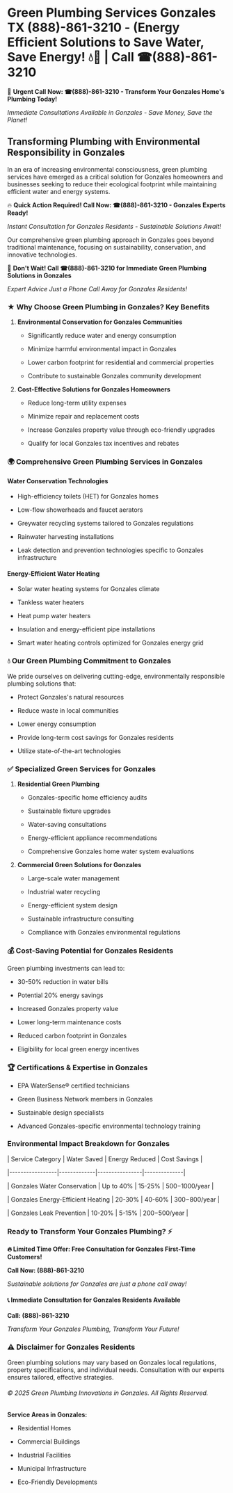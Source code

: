 # Green Plumbing Services Gonzales TX (888)-861-3210 - (Energy Efficient Solutions to Save Water, Save Energy! 💧🌿 | Call ☎(888)-861-3210

🚨 **Urgent Call Now: ☎(888)-861-3210 - Transform Your Gonzales Home's Plumbing Today!**
*Immediate Consultations Available in Gonzales - Save Money, Save the Planet!*

## Transforming Plumbing with Environmental Responsibility in Gonzales

In an era of increasing environmental consciousness, green plumbing services have emerged as a critical solution for Gonzales homeowners and businesses seeking to reduce their ecological footprint while maintaining efficient water and energy systems. 

🔥 **Quick Action Required! Call Now: ☎(888)-861-3210 - Gonzales Experts Ready!**
*Instant Consultation for Gonzales Residents - Sustainable Solutions Await!*

Our comprehensive green plumbing approach in Gonzales goes beyond traditional maintenance, focusing on sustainability, conservation, and innovative technologies.

🚨 **Don't Wait! Call ☎(888)-861-3210 for Immediate Green Plumbing Solutions in Gonzales**
*Expert Advice Just a Phone Call Away for Gonzales Residents!*

### ★ Why Choose Green Plumbing in Gonzales? Key Benefits

1. **Environmental Conservation for Gonzales Communities** 
   - Significantly reduce water and energy consumption
   - Minimize harmful environmental impact in Gonzales
   - Lower carbon footprint for residential and commercial properties
   - Contribute to sustainable Gonzales community development

2. **Cost-Effective Solutions for Gonzales Homeowners** 
   - Reduce long-term utility expenses
   - Minimize repair and replacement costs
   - Increase Gonzales property value through eco-friendly upgrades
   - Qualify for local Gonzales tax incentives and rebates

### 🌍 Comprehensive Green Plumbing Services in Gonzales

#### Water Conservation Technologies
- High-efficiency toilets (HET) for Gonzales homes
- Low-flow showerheads and faucet aerators
- Greywater recycling systems tailored to Gonzales regulations
- Rainwater harvesting installations
- Leak detection and prevention technologies specific to Gonzales infrastructure

#### Energy-Efficient Water Heating
- Solar water heating systems for Gonzales climate
- Tankless water heaters
- Heat pump water heaters
- Insulation and energy-efficient pipe installations
- Smart water heating controls optimized for Gonzales energy grid

### 💧 Our Green Plumbing Commitment to Gonzales

We pride ourselves on delivering cutting-edge, environmentally responsible plumbing solutions that:
- Protect Gonzales's natural resources
- Reduce waste in local communities
- Lower energy consumption
- Provide long-term cost savings for Gonzales residents
- Utilize state-of-the-art technologies

### ✅ Specialized Green Services for Gonzales

1. **Residential Green Plumbing**
   - Gonzales-specific home efficiency audits
   - Sustainable fixture upgrades
   - Water-saving consultations
   - Energy-efficient appliance recommendations
   - Comprehensive Gonzales home water system evaluations

2. **Commercial Green Solutions for Gonzales**
   - Large-scale water management
   - Industrial water recycling
   - Energy-efficient system design
   - Sustainable infrastructure consulting
   - Compliance with Gonzales environmental regulations

### 💰 Cost-Saving Potential for Gonzales Residents

Green plumbing investments can lead to:
- 30-50% reduction in water bills
- Potential 20% energy savings
- Increased Gonzales property value
- Lower long-term maintenance costs
- Reduced carbon footprint in Gonzales
- Eligibility for local green energy incentives

### 🏆 Certifications & Expertise in Gonzales

- EPA WaterSense® certified technicians
- Green Business Network members in Gonzales
- Sustainable design specialists
- Advanced Gonzales-specific environmental technology training

### Environmental Impact Breakdown for Gonzales

| Service Category | Water Saved | Energy Reduced | Cost Savings |
|-----------------|-------------|----------------|--------------|
| Gonzales Water Conservation | Up to 40% | 15-25% | $500-$1000/year |
| Gonzales Energy-Efficient Heating | 20-30% | 40-60% | $300-$800/year |
| Gonzales Leak Prevention | 10-20% | 5-15% | $200-$500/year |

### Ready to Transform Your Gonzales Plumbing? ⚡

**🔥 Limited Time Offer: Free Consultation for Gonzales First-Time Customers!**

**Call Now: (888)-861-3210**
*Sustainable solutions for Gonzales are just a phone call away!*

#### 📞 Immediate Consultation for Gonzales Residents Available

**Call: (888)-861-3210**
*Transform Your Gonzales Plumbing, Transform Your Future!*

### ⚠️ Disclaimer for Gonzales Residents

Green plumbing solutions may vary based on Gonzales local regulations, property specifications, and individual needs. Consultation with our experts ensures tailored, effective strategies.

###### © 2025 Green Plumbing Innovations in Gonzales. All Rights Reserved.

**Service Areas in Gonzales:** 
- Residential Homes
- Commercial Buildings
- Industrial Facilities
- Municipal Infrastructure
- Eco-Friendly Developments